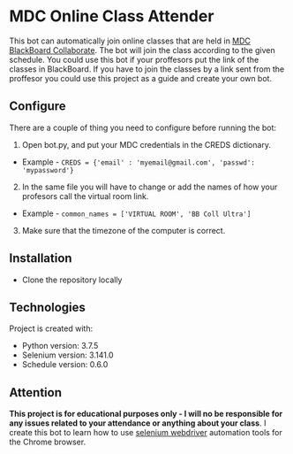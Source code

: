 # MDC Online Class Attender

This bot can automatically join online classes that are held in [MDC BlackBoard Collaborate](https://mdc.blackboard.com/). The bot will join the class according to the given schedule. You could use this bot if your proffesors put the link of the classes in BlackBoard. If you have to join the classes by a link sent from the proffesor you could use this project as a guide and create your own bot. 

## Configure
There are a couple of thing you need to configure before running the bot:
1. Open bot.py, and put your MDC credentials in the CREDS dictionary.
* Example - ```CREDS = {'email' : 'myemail@gmail.com', 'passwd': 'mypassword'}```
2. In the same file you will have to change or add the names of how your profesors call the virtual room link.
* Example - ```common_names = ['VIRTUAL ROOM', 'BB Coll Ultra']```
3. Make sure that the timezone of the computer is correct.

## Installation
* Clone the repository locally ``` ```


## Technologies
Project is created with:
* Python version: 3.7.5
* Selenium version: 3.141.0
* Schedule version: 0.6.0


## Attention
**This project is for educational purposes only - I will no be responsible for any issues related to your attendance or anything about your class**. I create this bot to learn how to use [selenium webdriver](https://www.selenium.dev) automation tools for the Chrome browser.
